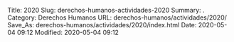 Title: 2020
Slug: derechos-humanos-actividades-2020
Summary: .
Category: Derechos Humanos
URL: derechos-humanos/actividades/2020/
Save_As: derechos-humanos/actividades/2020/index.html
Date: 2020-05-04 09:12
Modified: 2020-05-04 09:12


 



